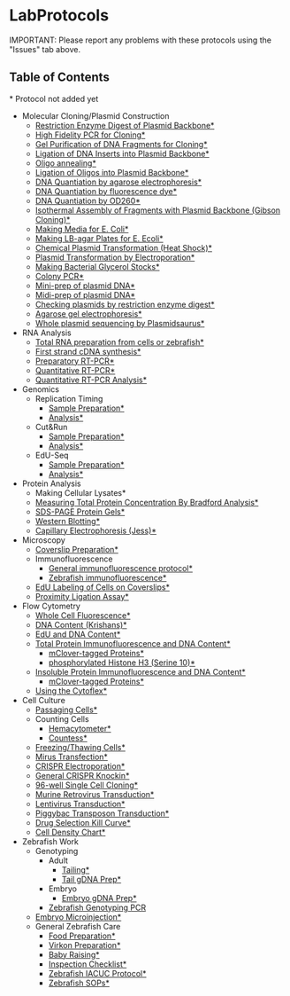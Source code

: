 # LabProtocols

IMPORTANT:  Please report any problems with these protocols using the "Issues" tab above.

## Table of Contents

\* Protocol not added yet

- Molecular Cloning/Plasmid Construction
  - [Restriction Enzyme Digest of Plasmid Backbone*]()
  - [High Fidelity PCR for Cloning*]()
  - [Gel Purification of DNA Fragments for Cloning*]()
  - [Ligation of DNA Inserts into Plasmid Backbone*]()
  - [Oligo annealing*]()
  - [Ligation of Oligos into Plasmid Backbone*]()
  - [DNA Quantiation by agarose electrophoresis*]()
  - [DNA Quantiation by fluorescence dye*]()
  - [DNA Quantiation by OD260*]()
  - [Isothermal Assembly of Fragments with Plasmid Backbone (Gibson Cloning)*]()
  - [Making Media for E. Coli*]()
  - [Making LB-agar Plates for E. Ecoli*]()
  - [Chemical Plasmid Transformation (Heat Shock)*]()
  - [Plasmid Transformation by Electroporation*]()
  - [Making Bacterial Glycerol Stocks*]()
  - [Colony PCR*]()
  - [Mini-prep of plasmid DNA*]()
  - [Midi-prep of plasmid DNA*]()
  - [Checking plasmids by restriction enzyme digest*]()
  - [Agarose gel electrophoresis*]()
  - [Whole plasmid sequencing by Plasmidsaurus*]()
- RNA Analysis
  - [Total RNA preparation from cells or zebrafish*]()
  - [First strand cDNA synthesis*]()
  - [Preparatory RT-PCR*]()
  - [Quantitative RT-PCR*]()
  - [Quantitative RT-PCR Analysis*]()
- Genomics
  - Replication Timing
    - [Sample Preparation*]()
    - [Analysis*]()
  - Cut&Run
    - [Sample Preparation*]()
    - [Analysis*]()
  - EdU-Seq
    - [Sample Preparation*]()
    - [Analysis*]()
- Protein Analysis
  - Making Cellular Lysates*
  - [Measuring Total Protein Concentration By Bradford Analysis*](https://www.dropbox.com/s/6ecpykkl8irhqgy/2022-04-11%20-%20Bradford_Assay.pdf?dl=0)
  - [SDS-PAGE Protein Gels*]()
  - [Western Blotting*]()
  - [Capillary Electrophoresis (Jess)*]()
- Microscopy
  - [Coverslip Preparation*]()
  - Immunofluorescence
    - [General immunofluorescence protocol*]()
    - [Zebrafish immunofluorescence*]()
  - [EdU Labeling of Cells on Coverslips*]()
  - [Proximity Ligation Assay*]() 
- Flow Cytometry
  - [Whole Cell Fluorescence*]()
  - [DNA Content (Krishans)*]()
  - [EdU and DNA Content*]()
  - [Total Protein Immunofluorescence and DNA Content*]()
    - [mClover-tagged Proteins*]()
    - [phosphorylated Histone H3 (Serine 10)*]()
  - [Insoluble Protein Immunofluorescence and DNA Content*]()
    - [mClover-tagged Proteins*]()
  - [Using the Cytoflex*]()
- Cell Culture
  - [Passaging Cells*]()
  - Counting Cells
    - [Hemacytometer*]()
    - [Countess*]()
  - [Freezing/Thawing Cells*]()
  - [Mirus Transfection*]()
  - [CRISPR Electroporation*]()
  - [General CRISPR Knockin*]()
  - [96-well Single Cell Cloning*]()
  - [Murine Retrovirus Transduction*]()
  - [Lentivirus Transduction*]()
  - [Piggybac Transposon Transduction*]()
  - [Drug Selection Kill Curve*]()
  - [Cell Density Chart*]()
- Zebrafish Work
  - Genotyping
    - Adult
      - [Tailing*]()
      - [Tail gDNA Prep*]()
    - Embryo
      - [Embryo gDNA Prep*]()
    - [Zebrafish Genotyping PCR]()
  - [Embryo Microinjection*]()
  - General Zebrafish Care
    - [Food Preparation*]()
    - [Virkon Preparation*]()
    - [Baby Raising*]()
    - [Inspection Checklist*]()
    - [Zebrafish IACUC Protocol*]()
    - [Zebrafish SOPs*]()
